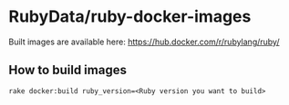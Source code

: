 # RubyData/ruby-docker-images

Built images are available here:
https://hub.docker.com/r/rubylang/ruby/

## How to build images

```
rake docker:build ruby_version=<Ruby version you want to build>
```
